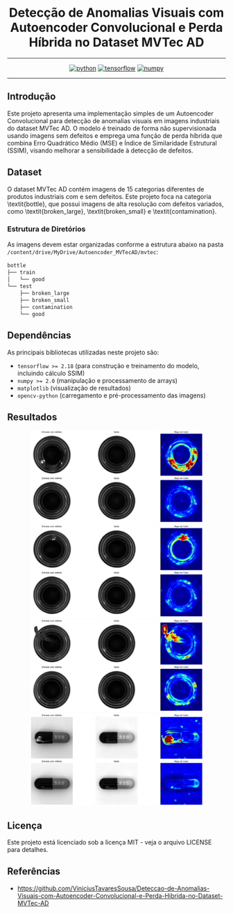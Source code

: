 <div align="center">

# Detecção de Anomalias Visuais com Autoencoder Convolucional e Perda Híbrida no Dataset MVTec AD

----------

[![python](https://img.shields.io/badge/python-3.11.13-green)]()
[![tensorflow](https://img.shields.io/badge/tensorflow-2.18.0-orange)]()
[![numpy](https://img.shields.io/badge/numpy-2.0.2-blue)]()

----------

<div align="left">

## Introdução

Este projeto apresenta uma implementação simples de um Autoencoder Convolucional para detecção de anomalias visuais em imagens industriais do dataset MVTec AD. O modelo é treinado de forma não supervisionada usando imagens sem defeitos e emprega uma função de perda híbrida que combina Erro Quadrático Médio (MSE) e Índice de Similaridade Estrutural (SSIM), visando melhorar a sensibilidade à detecção de defeitos.

## Dataset

O dataset MVTec AD contém imagens de 15 categorias diferentes de produtos industriais com e sem defeitos. Este projeto foca na categoria \textit{bottle}, que possui imagens de alta resolução com defeitos variados, como \textit{broken\_large}, \textit{broken\_small} e \textit{contamination}.

### Estrutura de Diretórios

As imagens devem estar organizadas conforme a estrutura abaixo na pasta `/content/drive/MyDrive/Autoencoder_MVTecAD/mvtec`:

```text
bottle
├── train
│   └── good        
└── test
    ├── broken_large
    ├── broken_small
    ├── contamination
    └── good
```
## Dependências

As principais bibliotecas utilizadas neste projeto são:

* `tensorflow >= 2.18`  (para construção e treinamento do modelo, incluindo cálculo SSIM)
* `numpy >= 2.0`        (manipulação e processamento de arrays)
* `matplotlib`          (visualização de resultados)
* `opencv-python`       (carregamento e pré-processamento das imagens)

## Resultados

<div align="center">

<img src="resultados/bottle_broken_large.png" width="400" alt="Bottle - Broken Large"/>
<img src="resultados/bottle_broken_small.png" width="400" alt="Bottle - Broken Small"/>
<img src="resultados/bottle_contamination.png" width="400" alt="Bottle - Contamination"/>
<img src="resultados/capsule_crack.png" width="400" alt="Capsule - Crack"/>

</div>

## Licença

Este projeto está licenciado sob a licença MIT - veja o arquivo LICENSE para detalhes.

## Referências

* https://github.com/ViniciusTavaresSousa/Deteccao-de-Anomalias-Visuais-com-Autoencoder-Convolucional-e-Perda-Hibrida-no-Dataset-MVTec-AD  

</div>

